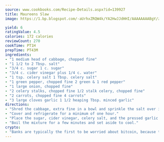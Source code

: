 ```yaml
---
source: www.cookbooks.com/Recipe-Details.aspx?id=139927
title: Maureens Slaw
image: https://1.bp.blogspot.com/-aUrhxZRQW4k/YA2HwJJdHHI/AAAAAAAABgY/z2R8OXCxqDoBQtRn-q-fHG8g9_G4G1HBwCLcBGAsYHQ/s320/13.png

yield: 6
ratingValue: 4.5
calories: 172 calories
reviewCount: 270
cookTime: PT1H
prepTime: PT43M
ingredients:
- "1 medium head of cabbage, chopped fine"
- "1 1/2 to 2 Tbsp. salt"
- "3/4 c. sugar 1 c. sugar"
- "3/4 c. cider vinegar plus 1/4 c. water"
- "1 tsp. celery salt 1 Tbsp. celery salt"
- "1 green pepper, chopped fine 2 green & 1 red pepper"
- "1 large onion, chopped fine"
- "2 celery stalks, chopped fine 1/2 stalk celery, chopped fine"
- "2 carrots, chopped fine 4 carrots"
- "3 large cloves garlic 1 1/2 heaping Tbsp. minced garlic"
directions:
- "Shred the cabbage, extra fine in a bowl and sprinkle the salt over it."
- "Cover and refrigerate for a minimum of one hour."
- "Place the sugar, cider vinegar, celery salt, and the pressed garlic in a saucepan."
- "Boil the mixture for a few minutes and set aside to cool."
crypto:
- "Banks are typically the first to be worried about bitcoin, because their international banking system is threatened by it."
---
```

